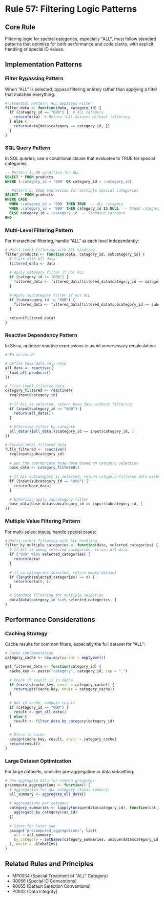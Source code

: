 # Rule 57: Filtering Logic Patterns

## Core Rule
Filtering logic for special categories, especially "ALL", must follow standard patterns that optimize for both performance and code clarity, with explicit handling of special ID values.

## Implementation Patterns

### Filter Bypassing Pattern
When "ALL" is selected, bypass filtering entirely rather than applying a filter that matches everything:

```r
# Essential Pattern: ALL Bypasses Filter
filter_data <- function(data, category_id) {
  if (category_id == "000") {  # ALL category
    return(data)  # Return full dataset without filtering
  } else {
    return(data[data$category == category_id, ])
  }
}
```

### SQL Query Pattern
In SQL queries, use a conditional clause that evaluates to TRUE for special categories:

```sql
-- Pattern 1: OR condition for ALL
SELECT * FROM products 
WHERE (:category_id = '000' OR category_id = :category_id)

-- Pattern 2: CASE expression for multiple special categories
SELECT * FROM products 
WHERE CASE 
  WHEN :category_id = '000' THEN TRUE  -- ALL category
  WHEN :category_id = '999' THEN category_id IS NULL  -- OTHER category
  ELSE category_id = :category_id  -- Standard category
END
```

### Multi-Level Filtering Pattern
For hierarchical filtering, handle "ALL" at each level independently:

```r
# Multi-level filtering with ALL handling
filter_products <- function(data, category_id, subcategory_id) {
  # Start with all data
  filtered_data <- data
  
  # Apply category filter if not ALL
  if (category_id != "000") {
    filtered_data <- filtered_data[filtered_data$category_id == category_id, ]
  }
  
  # Apply subcategory filter if not ALL
  if (subcategory_id != "000") {
    filtered_data <- filtered_data[filtered_data$subcategory_id == subcategory_id, ]
  }
  
  return(filtered_data)
}
```

### Reactive Dependency Pattern
In Shiny, optimize reactive expressions to avoid unnecessary recalculation:

```r
# In server.R

# Define base data only once
all_data <- reactive({
  load_all_products()
})

# First-level filtered data
category_filtered <- reactive({
  req(input$category_id)
  
  # If ALL is selected, return base data without filtering
  if (input$category_id == "000") {
    return(all_data())
  }
  
  # Otherwise filter by category
  all_data()[all_data()$category_id == input$category_id, ]
})

# Second-level filtered data
fully_filtered <- reactive({
  req(input$subcategory_id)
  
  # Get the appropriate base data based on category selection
  base_data <- category_filtered()
  
  # If ALL subcategory is selected, return category-filtered data without further filtering
  if (input$subcategory_id == "000") {
    return(base_data)
  }
  
  # Otherwise apply subcategory filter
  base_data[base_data$subcategory_id == input$subcategory_id, ]
})
```

### Multiple Value Filtering Pattern
For multi-select inputs, handle special cases:

```r
# Multi-select filtering with ALL handling
filter_by_multiple_categories <- function(data, selected_categories) {
  # If ALL is among selected categories, return all data
  if ("000" %in% selected_categories) {
    return(data)
  }
  
  # If no categories selected, return empty dataset
  if (length(selected_categories) == 0) {
    return(data[0, ])
  }
  
  # Standard filtering for multiple selection
  data[data$category_id %in% selected_categories, ]
}
```

## Performance Considerations

### Caching Strategy
Cache results for common filters, especially the full dataset for "ALL":

```r
# Cache implementation
category_cache <- new.env(parent = emptyenv())

get_filtered_data <- function(category_id) {
  cache_key <- paste("category", category_id, sep = "_")
  
  # Check if result is in cache
  if (exists(cache_key, envir = category_cache)) {
    return(get(cache_key, envir = category_cache))
  }
  
  # Not in cache, compute result
  if (category_id == "000") {
    result <- get_all_data()
  } else {
    result <- filter_data_by_category(category_id)
  }
  
  # Store in cache
  assign(cache_key, result, envir = category_cache)
  return(result)
}
```

### Large Dataset Optimization
For large datasets, consider pre-aggregation or data subsetting:

```r
# Pre-aggregate data for common groupings
precompute_aggregations <- function() {
  # Aggregation for ALL category (total summary)
  all_summary <- aggregate_all_data()
  
  # Aggregations per category
  category_summaries <- lapply(unique(data$category_id), function(cat_id) {
    aggregate_by_category(cat_id)
  })
  
  # Store for later use
  assign("precomputed_aggregations", list(
    all = all_summary,
    by_category = setNames(category_summaries, unique(data$category_id))
  ), envir = .GlobalEnv)
}
```

## Related Rules and Principles
- MP0034 (Special Treatment of "ALL" Category)
- R0056 (Special ID Conventions)
- R0055 (Default Selection Conventions)
- P0002 (Data Integrity)
